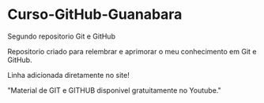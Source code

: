 # Curso-GitHub-Guanabara
Segundo repositorio Git e GitHub

Repositorio criado para relembrar e aprimorar o meu conhecimento em Git e GitHub.

Linha adicionada diretamente no site!

"Material de GIT e GITHUB disponivel gratuitamente no Youtube."
